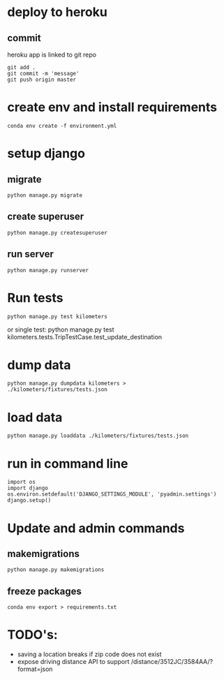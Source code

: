 





# deploy to heroku

## commit
heroku app is linked to git repo

    git add .
    git commit -m 'message'
    git push origin master


# create env and install requirements

    conda env create -f environment.yml




# setup django



## migrate
    python manage.py migrate

## create superuser
    python manage.py createsuperuser

## run server
    python manage.py runserver




# Run tests
    python manage.py test kilometers

or single test:
    python manage.py test kilometers.tests.TripTestCase.test_update_destination


# dump data
    python manage.py dumpdata kilometers > ./kilometers/fixtures/tests.json


# load data
    python manage.py loaddata ./kilometers/fixtures/tests.json



# run in command line

    import os
    import django
    os.environ.setdefault('DJANGO_SETTINGS_MODULE', 'pyadmin.settings')
    django.setup()




# Update and admin commands

## makemigrations
    python manage.py makemigrations


## freeze packages
    conda env export > requirements.txt


# TODO's:

- saving a location breaks if zip code does not exist
- expose driving distance API to support /distance/3512JC/3584AA/?format=json


